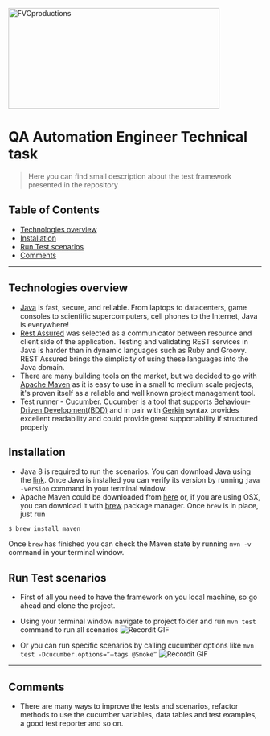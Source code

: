 <a href="http://billie.io"><img src="https://spryker.com/wp-content/uploads/2018/11/BILLIE_Logo_02.png" title="FVCproductions" alt="FVCproductions" height="200" width="420"></a>


# QA Automation Engineer Technical task 

> Here you can find small description about the test framework presented in the repository

## Table of Contents

- [Technologies overview](#technologies-overview)
- [Installation](#installation)
- [Run Test scenarios](#run-test-scenarios)
- [Comments](#comments)


---
## Technologies overview

- <a href="https://java.com/en/download/faq/whatis_java.xml"/>Java</a> is fast, secure, and reliable. From laptops to datacenters, game consoles to scientific supercomputers, cell phones to the Internet, Java is everywhere! 
- <a href="http://rest-assured.io/"/>Rest Assured</a> was selected as a communicator between resource and client side of the application. Testing and validating REST services in Java is harder than in dynamic languages such as Ruby and Groovy. REST Assured brings the simplicity of using these languages into the Java domain.
- There are many building tools on the market, but we decided to go with <a href="https://maven.apache.org/"/>Apache Maven</a> as it is easy to use in a small to medium scale projects, it's proven itself as a reliable and well known project management tool.
- Test runner - <a href="https://cucumber.io/"/>Cucumber</a>. Cucumber is a tool that supports <a href="https://cucumber.io/docs/bdd/"/>Behaviour-Driven Development(BDD)</a> and in pair with <a href="https://cucumber.io/docs/gherkin/"/>Gerkin</a> syntax provides excellent readability and could provide great supportability if structured properly



## Installation
- Java 8 is required to run the scenarios. You can download Java using the <a href="https://www.java.com/en/download/"/>link</a>. Once Java is installed you can verify its version by running `java -version` command in your terminal window.
- Apache Maven could be downloaded from <a href="https://maven.apache.org/download.cgi"/>here</a> or, if you are using OSX, you can download it with <a href="https://brew.sh/"/>brew</a> package manager. Once `brew` is in place, just run 

```shell
$ brew install maven
```
Once `brew` has finished you can check the Maven state by running `mvn -v` command in your terminal window. 

## Run Test scenarios
- First of all you need to have the framework on you local machine, so go ahead and clone the project.
- Using your terminal window navigate to project folder and run `mvn test` command to run all scenarios
![Recordit GIF](http://g.recordit.co/t2dwlGrkBg.gif)

- Or you can run specific scenarios by calling cucumber options like `mvn test -Dcucumber.options=”–tags @Smoke”` 
![Recordit GIF](http://g.recordit.co/7LGcFw8HHs.gif)

---
## Comments

- There are many ways to improve the tests and scenarios, refactor methods to use the cucumber variables, data tables and test examples, a good test reporter and so on.   
